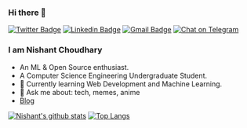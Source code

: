 ### Hi there 👋
[![Twitter Badge](https://img.shields.io/badge/-@NishantC_7-1ca0f1?style=flat-square&labelColor=1ca0f1&logo=twitter&logoColor=white&link=https://twitter.com/NishantC_7)](https://twitter.com/NishantC_7) [![Linkedin Badge](https://img.shields.io/badge/-nishant_choudhary-blue?style=flat-square&logo=Linkedin&logoColor=white&link=https://www.linkedin.com/in/nishant-choudhary-972386187/)](https://www.linkedin.com/in/nishant-choudhary-972386187/) 
[![Gmail Badge](https://img.shields.io/badge/-n1sh4ntch0udh4ry@gmail.com-c14438?style=flat-square&logo=Gmail&logoColor=white&link=mailto:n1sh4ntch0udh4ry@gmail.com)](mailto:n1sh4ntch0udh4ry@gmail.com)
 [![Chat on Telegram](https://img.shields.io/badge/Chat%20on-Telegram-blue.svg)](https://t.me/Nishantc7)  
 

### I am Nishant Choudhary
- An ML & Open Source enthusiast.
- A Computer Science Engineering Undergraduate Student. 
- 🌱 Currently learning Web Development and Machine Learning.
- 💬 Ask me about: tech, memes, anime
- [Blog](https://blissful-tereshkova-7e46c8.netlify.app/)


[![Nishant's github stats](https://github-readme-stats.vercel.app/api?username=nishantc7&show_icons=true&title_color=fff&icon_color=79ff97&text_color=9f9f9f&bg_color=151515)](https://github.com/anuraghazra/github-readme-stats)
[![Top Langs](https://github-readme-stats.vercel.app/api/top-langs/?username=nishantc7&hide_langs_below=1&theme=dark)](https://github.com/anuraghazra/github-readme-stats)

<!--
**nishantc7/nishantc7** is a ✨ _special_ ✨ repository because its `README.md` (this file) appears on your GitHub profile.

Here are some ideas to get you started:

- 🔭 I’m currently working on ...
- 🌱 I’m currently learning ...
- 👯 I’m looking to collaborate on ...
- 🤔 I’m looking for help with ...
- 💬 Ask me about ...
- 📫 How to reach me: ...
- 😄 Pronouns: ...
- ⚡ Fun fact: ...
-->
